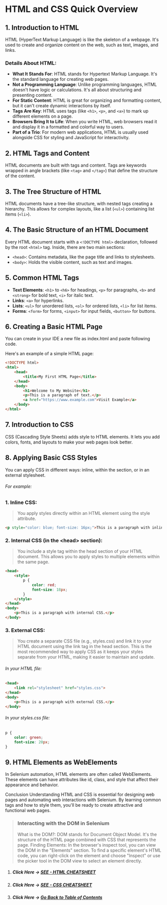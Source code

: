 # HTML and CSS Quick Overview

## 1. Introduction to HTML

HTML (HyperText Markup Language) is like the skeleton of a webpage. It's used to create and organize content on the web, such as text, images, and links.

### Details About HTML:
- **What It Stands For**: HTML stands for Hypertext Markup Language. It's the standard language for creating web pages.
- **Not a Programming Language**: Unlike programming languages, HTML doesn't have logic or calculations. It's all about structuring and presenting content.
- **For Static Content**: HTML is great for organizing and formatting content, but it can't create dynamic interactions by itself.
- **Tags Are Key**: HTML uses tags (like `<h1>`, `<p>`, and `<a>`) to mark up different elements on a page.
- **Browsers Bring It to Life**: When you write HTML, web browsers read it and display it in a formatted and colorful way to users.
- **Part of a Trio**: For modern web applications, HTML is usually used alongside CSS for styling and JavaScript for interactivity.

## 2. HTML Tags and Content

HTML documents are built with tags and content. Tags are keywords wrapped in angle brackets (like `<tag>` and `</tag>`) that define the structure of the content.

## 3. The Tree Structure of HTML

HTML documents have a tree-like structure, with nested tags creating a hierarchy. This allows for complex layouts, like a list (`<ul>`) containing list items (`<li>`).

## 4. The Basic Structure of an HTML Document

Every HTML document starts with a `<!DOCTYPE html>` declaration, followed by the root `<html>` tag. Inside, there are two main sections:

- `<head>`: Contains metadata, like the page title and links to stylesheets.
- `<body>`: Holds the visible content, such as text and images.

## 5. Common HTML Tags

- **Text Elements**: `<h1>` to `<h6>` for headings, `<p>` for paragraphs, `<b>` and `<strong>` for bold text, `<i>` for italic text.
- **Links**: `<a>` for hyperlinks.
- **Lists**: `<ul>` for unordered lists, `<ol>` for ordered lists, `<li>` for list items.
- **Forms**: `<form>` for forms, `<input>` for input fields, `<button>` for buttons.

## 6. Creating a Basic HTML Page
You can create in your IDE a new file as index.html and paste following code.

Here's an example of a simple HTML page:

```html
<!DOCTYPE html>
<html>
    <head>
        <title>My First HTML Page</title>
    </head>
    <body>
        <h1>Welcome to My Website</h1>
        <p>This is a paragraph of text.</p>
        <a href="https://www.example.com">Visit Example</a>
    </body>
</html>
```

## 7. Introduction to CSS
CSS (Cascading Style Sheets) adds style to HTML elements. It lets you add colors, fonts, and layouts to make your web pages look better.

## 8. Applying Basic CSS Styles
You can apply CSS in different ways: inline, within the <head> section, or in an external stylesheet. 
###### For example:

### 1. Inline CSS:

> You apply styles directly within an HTML element using the style attribute.
```html
<p style="color: blue; font-size: 16px;">This is a paragraph with inline CSS.</p>
```

### 2. Internal CSS (in the \<head\> section):

> You include a style tag within the head section of your HTML document.
> This allows you to apply styles to multiple elements within the same page.

```html
<head>
    <style>
        p {
            color: red;
            font-size: 18px;
        }
    </style>
</head>
<body>
    <p>This is a paragraph with internal CSS.</p>
</body>
```

### 3. External CSS:

> You create a separate CSS file (e.g., styles.css) and link it to your HTML document using the link tag in the head section.
> This is the most recommended way to apply CSS as it keeps your styles separate from your HTML, making it easier to maintain and update.

###### In your HTML file:

```html
<head>
    <link rel="stylesheet" href="styles.css">
</head>
<body>
    <p>This is a paragraph with external CSS.</p>
</body>
```

###### In your styles.css file:
```css
p {
    color: green;
    font-size: 20px;
}
```

## 9. HTML Elements as WebElements
In Selenium automation, HTML elements are often called WebElements. 
These elements can have attributes like id, class, and style that affect their appearance and behavior.

Conclusion
Understanding HTML and CSS is essential for designing web pages and automating web interactions with Selenium. By learning common tags and how to style them, you'll be ready to create attractive and functional web pages.

> ### Interacting with the DOM in Selenium
> What is the DOM?: DOM stands for Document Object Model. It's the structure of the HTML page combined with CSS that represents the page.
> Finding Elements: In the browser's inspect tool, you can view the DOM in the "Elements" section. To find a specific element's HTML code, you can right-click on the element and choose "Inspect" or use the picker tool in the DOM view to select an element directly.



1. ##### Click Here &rarr; [SEE - HTML CHEATSHEET](html-cheatsheet.md)
2. ##### Click Here &rarr; [SEE - CSS CHEATSHEET](css-cheatsheet.md)
3. ##### Click Here &rarr; [Go Back to Table of Contents](../README.md)